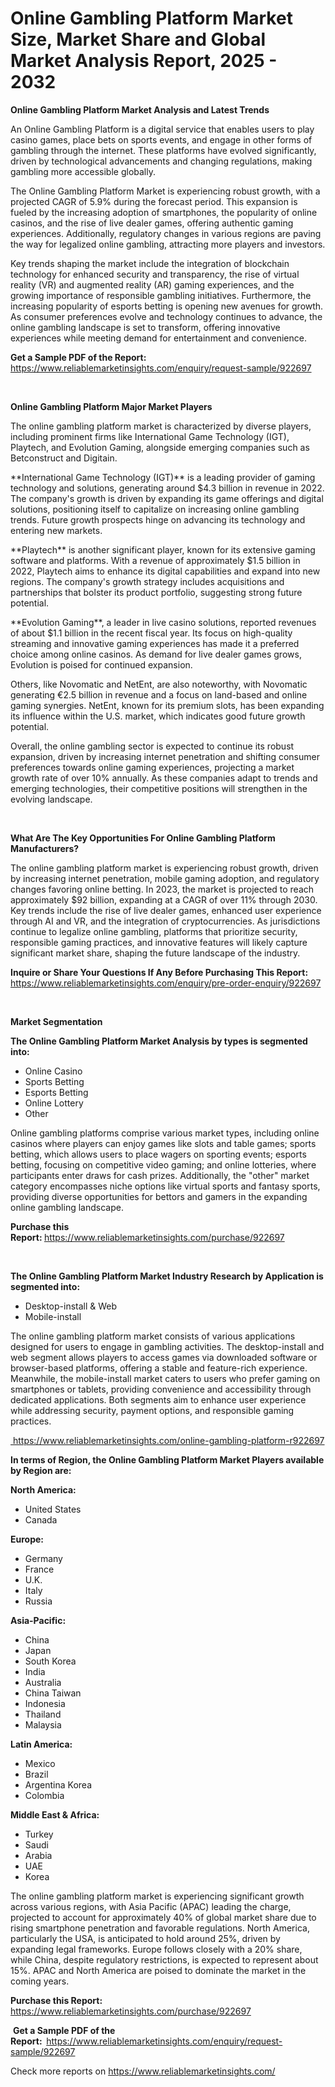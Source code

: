 <p><h1>Online Gambling Platform Market Size, Market Share and Global Market Analysis Report, 2025 - 2032</h1></p><p><strong>Online Gambling Platform Market Analysis and Latest Trends</strong></p>
<p><p>An Online Gambling Platform is a digital service that enables users to play casino games, place bets on sports events, and engage in other forms of gambling through the internet. These platforms have evolved significantly, driven by technological advancements and changing regulations, making gambling more accessible globally.</p><p>The Online Gambling Platform Market is experiencing robust growth, with a projected CAGR of 5.9% during the forecast period. This expansion is fueled by the increasing adoption of smartphones, the popularity of online casinos, and the rise of live dealer games, offering authentic gaming experiences. Additionally, regulatory changes in various regions are paving the way for legalized online gambling, attracting more players and investors.</p><p>Key trends shaping the market include the integration of blockchain technology for enhanced security and transparency, the rise of virtual reality (VR) and augmented reality (AR) gaming experiences, and the growing importance of responsible gambling initiatives. Furthermore, the increasing popularity of esports betting is opening new avenues for growth. As consumer preferences evolve and technology continues to advance, the online gambling landscape is set to transform, offering innovative experiences while meeting demand for entertainment and convenience.</p></p>
<p><strong>Get a Sample PDF of the Report:&nbsp;</strong> <a href="https://www.reliablemarketinsights.com/enquiry/request-sample/922697?utm_campaign=3014&utm_medium=2&utm_source=Github&utm_content=ia&utm_term=07032025&utm_id=online-gambling-platform">https://www.reliablemarketinsights.com/enquiry/request-sample/922697</a></p>
<p>&nbsp;</p>
<p><strong>Online Gambling Platform Major Market Players</strong></p>
<p><p>The online gambling platform market is characterized by diverse players, including prominent firms like International Game Technology (IGT), Playtech, and Evolution Gaming, alongside emerging companies such as Betconstruct and Digitain. </p><p>**International Game Technology (IGT)** is a leading provider of gaming technology and solutions, generating around $4.3 billion in revenue in 2022. The company's growth is driven by expanding its game offerings and digital solutions, positioning itself to capitalize on increasing online gambling trends. Future growth prospects hinge on advancing its technology and entering new markets.</p><p>**Playtech** is another significant player, known for its extensive gaming software and platforms. With a revenue of approximately $1.5 billion in 2022, Playtech aims to enhance its digital capabilities and expand into new regions. The company's growth strategy includes acquisitions and partnerships that bolster its product portfolio, suggesting strong future potential.</p><p>**Evolution Gaming**, a leader in live casino solutions, reported revenues of about $1.1 billion in the recent fiscal year. Its focus on high-quality streaming and innovative gaming experiences has made it a preferred choice among online casinos. As demand for live dealer games grows, Evolution is poised for continued expansion.</p><p>Others, like Novomatic and NetEnt, are also noteworthy, with Novomatic generating €2.5 billion in revenue and a focus on land-based and online gaming synergies. NetEnt, known for its premium slots, has been expanding its influence within the U.S. market, which indicates good future growth potential.</p><p>Overall, the online gambling sector is expected to continue its robust expansion, driven by increasing internet penetration and shifting consumer preferences towards online gaming experiences, projecting a market growth rate of over 10% annually. As these companies adapt to trends and emerging technologies, their competitive positions will strengthen in the evolving landscape.</p></p>
<p>&nbsp;</p>
<p><strong>What Are The Key Opportunities For Online Gambling Platform Manufacturers?</strong></p>
<p><p>The online gambling platform market is experiencing robust growth, driven by increasing internet penetration, mobile gaming adoption, and regulatory changes favoring online betting. In 2023, the market is projected to reach approximately $92 billion, expanding at a CAGR of over 11% through 2030. Key trends include the rise of live dealer games, enhanced user experience through AI and VR, and the integration of cryptocurrencies. As jurisdictions continue to legalize online gambling, platforms that prioritize security, responsible gaming practices, and innovative features will likely capture significant market share, shaping the future landscape of the industry.</p></p>
<p><strong>Inquire or Share Your Questions If Any Before Purchasing This Report:</strong> <a href="https://www.reliablemarketinsights.com/enquiry/pre-order-enquiry/922697?utm_campaign=3014&utm_medium=2&utm_source=Github&utm_content=ia&utm_term=07032025&utm_id=online-gambling-platform">https://www.reliablemarketinsights.com/enquiry/pre-order-enquiry/922697</a></p>
<p>&nbsp;</p>
<p><strong>Market Segmentation</strong></p>
<p><strong>The Online Gambling Platform Market Analysis by types is segmented into:</strong></p>
<p><ul><li>Online Casino</li><li>Sports Betting</li><li>Esports Betting</li><li>Online Lottery</li><li>Other</li></ul></p>
<p><p>Online gambling platforms comprise various market types, including online casinos where players can enjoy games like slots and table games; sports betting, which allows users to place wagers on sporting events; esports betting, focusing on competitive video gaming; and online lotteries, where participants enter draws for cash prizes. Additionally, the "other" market category encompasses niche options like virtual sports and fantasy sports, providing diverse opportunities for bettors and gamers in the expanding online gambling landscape.</p></p>
<p><strong>Purchase this Report:&nbsp;</strong><a href="https://www.reliablemarketinsights.com/purchase/922697?utm_campaign=3014&utm_medium=2&utm_source=Github&utm_content=ia&utm_term=07032025&utm_id=online-gambling-platform">https://www.reliablemarketinsights.com/purchase/922697</a></p>
<p>&nbsp;</p>
<p><strong>The Online Gambling Platform Market Industry Research by Application is segmented into:</strong></p>
<p><ul><li>Desktop-install & Web</li><li>Mobile-install</li></ul></p>
<p><p>The online gambling platform market consists of various applications designed for users to engage in gambling activities. The desktop-install and web segment allows players to access games via downloaded software or browser-based platforms, offering a stable and feature-rich experience. Meanwhile, the mobile-install market caters to users who prefer gaming on smartphones or tablets, providing convenience and accessibility through dedicated applications. Both segments aim to enhance user experience while addressing security, payment options, and responsible gaming practices.</p></p>
<p><a href="https://www.reliablemarketinsights.com/online-gambling-platform-r922697?utm_campaign=3014&utm_medium=2&utm_source=Github&utm_content=ia&utm_term=07032025&utm_id=online-gambling-platform">&nbsp;https://www.reliablemarketinsights.com/online-gambling-platform-r922697</a></p>
<p><strong>In terms of Region, the Online Gambling Platform Market Players available by Region are:</strong></p>
<p>
    <p> <strong> North America: </strong>
        <ul>
            <li>United States</li>
            <li>Canada</li>
        </ul>
        </p> 
    <p> <strong> Europe: </strong>
        <ul>
            <li>Germany</li>
            <li>France</li>
            <li>U.K.</li>
            <li>Italy</li>
            <li>Russia</li>
        </ul>
        </p> 
    <p> <strong> Asia-Pacific: </strong>
        <ul>
            <li>China</li>
            <li>Japan</li>
            <li>South Korea</li>
            <li>India</li>
            <li>Australia</li>
            <li>China Taiwan</li>
            <li>Indonesia</li>
            <li>Thailand</li>
            <li>Malaysia</li>
        </ul>
        </p> 
    <p> <strong> Latin America: </strong>
        <ul>
            <li>Mexico</li>
            <li>Brazil</li>
            <li>Argentina Korea</li>
            <li>Colombia</li>
        </ul>
        </p> 
    <p> <strong> Middle East & Africa: </strong>
        <ul>
            <li>Turkey</li>
            <li>Saudi</li>
            <li>Arabia</li>
            <li>UAE</li>
            <li>Korea</li>
        </ul>
    </p>
    </p>
<p><p>The online gambling platform market is experiencing significant growth across various regions, with Asia Pacific (APAC) leading the charge, projected to account for approximately 40% of global market share due to rising smartphone penetration and favorable regulations. North America, particularly the USA, is anticipated to hold around 25%, driven by expanding legal frameworks. Europe follows closely with a 20% share, while China, despite regulatory restrictions, is expected to represent about 15%. APAC and North America are poised to dominate the market in the coming years.</p></p>
<p><strong>Purchase this Report: </strong><a href="https://www.reliablemarketinsights.com/purchase/922697?utm_campaign=3014&utm_medium=2&utm_source=Github&utm_content=ia&utm_term=07032025&utm_id=online-gambling-platform">https://www.reliablemarketinsights.com/purchase/922697</a></p>
<p>&nbsp;<strong>Get a Sample PDF of the Report:&nbsp;&nbsp;</strong><a href="https://www.reliablemarketinsights.com/enquiry/request-sample/922697?utm_campaign=3014&utm_medium=2&utm_source=Github&utm_content=ia&utm_term=07032025&utm_id=online-gambling-platform">https://www.reliablemarketinsights.com/enquiry/request-sample/922697</a></p>
<p><strong></strong></p>
<p>Check more reports on <a href="https://www.reliablemarketinsights.com/?utm_campaign=3014&utm_medium=2&utm_source=Github&utm_content=ia&utm_term=07032025&utm_id=online-gambling-platform">https://www.reliablemarketinsights.com/</a></p>